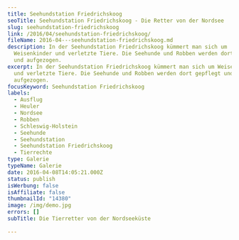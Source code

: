 ```yaml
---
title: Seehundstation Friedrichskoog
seoTitle: Seehundstation Friedrichskoog - Die Retter von der Nordsee
slug: seehundstation-friedrichskoog
link: /2016/04/seehundstation-friedrichskoog/
fileName: 2016-04---seehundstation-friedrichskoog.md
description: In der Seehundstation Friedrichskoog kümmert man sich um
  Weisenkinder und verletzte Tiere. Die Seehunde und Robben werden dort gepflegt
  und aufgezogen.
excerpt: In der Seehundstation Friedrichskoog kümmert man sich um Weisenkinder
  und verletzte Tiere. Die Seehunde und Robben werden dort gepflegt und
  aufgezogen.
focusKeyword: Seehundstation Friedrichskoog
labels:
  - Ausflug
  - Heuler
  - Nordsee
  - Robben
  - Schleswig-Holstein
  - Seehunde
  - Seehundstation
  - Seehundstation Friedrichskoog
  - Tierrechte
type: Galerie
typeName: Galerie
date: 2016-04-08T14:05:21.000Z
status: publish
isWerbung: false
isAffiliate: false
thumbnailId: "14380"
image: /img/demo.jpg
errors: []
subTitle: Die Tierretter von der Nordseeküste
  
---
```



  